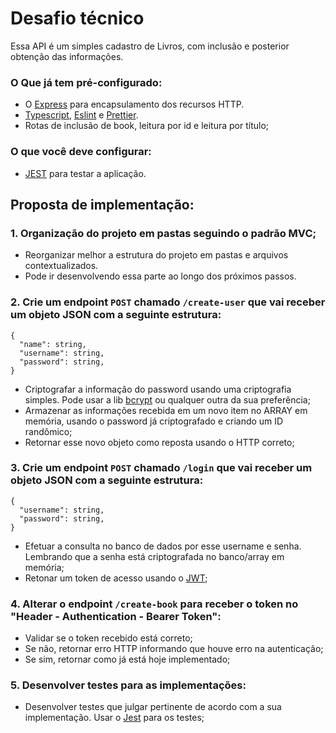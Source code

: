 # Desafio técnico

Essa API é um simples cadastro de Livros, com inclusão e posterior obtenção das informações.

### O Que já tem pré-configurado:

- O [Express](https://expressjs.com/pt-br/) para encapsulamento dos recursos HTTP.
- [Typescript](https://www.typescriptlang.org/), [Eslint](https://eslint.org/) e [Prettier](https://prettier.io/).
- Rotas de inclusão de book, leitura por id e leitura por título;

### O que você deve configurar:

- [JEST](https://jestjs.io/pt-BR/) para testar a aplicação.

## Proposta de implementação:

### 1. Organização do projeto em pastas seguindo o padrão MVC;

- Reorganizar melhor a estrutura do projeto em pastas e arquivos contextualizados.
- Pode ir desenvolvendo essa parte ao longo dos próximos passos.

### 2. Crie um endpoint `POST` chamado `/create-user` que vai receber um objeto JSON com a seguinte estrutura:

```
{
  "name": string,
  "username": string,
  "password": string,
}
```

- Criptografar a informação do password usando uma criptografia simples. Pode usar a lib [bcrypt](https://www.npmjs.com/package/bcrypt) ou qualquer outra da sua preferência;
- Armazenar as informações recebida em um novo item no ARRAY em memória, usando o password já criptografado e criando um ID randômico;
- Retornar esse novo objeto como reposta usando o HTTP correto;

### 3. Crie um endpoint `POST` chamado `/login` que vai receber um objeto JSON com a seguinte estrutura:

```
{
  "username": string,
  "password": string,
}
```

- Efetuar a consulta no banco de dados por esse username e senha. Lembrando que a senha está criptografada no banco/array em memória;
- Retonar um token de acesso usando o [JWT](https://jwt.io/);

### 4. Alterar o endpoint `/create-book` para receber o token no "Header - Authentication - Bearer Token":

- Validar se o token recebido está correto;
- Se não, retornar erro HTTP informando que houve erro na autenticação;
- Se sim, retornar como já está hoje implementado;

### 5. Desenvolver testes para as implementações:

- Desenvolver testes que julgar pertinente de acordo com a sua implementação. Usar o [Jest](https://jestjs.io/pt-BR/) para os testes;
